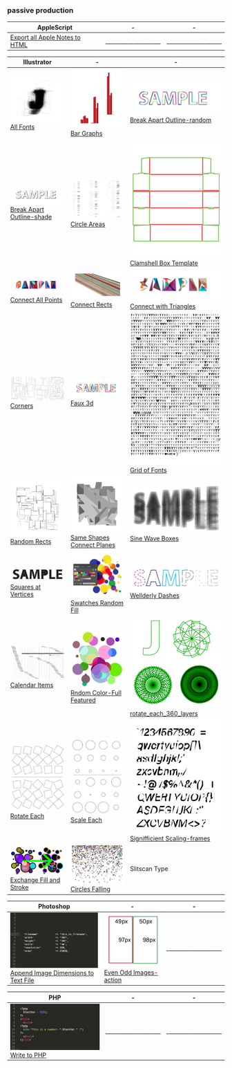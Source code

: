 ### passive production

| AppleScript | - | - |
| --- | --- | --- |
| [Export all Apple Notes to HTML](https://github.com/anonlethal-jerk/notes-export) | ____________________ | ____________________ |

| Illustrator | - | - |
| --- | --- | --- |
| [![ ](https://github.com/anonlethal-jerk/talk-or-learn-when-jaded/blob/master/img/all_fonts.png) All Fonts](https://github.com/anonlethal-jerk/talk-or-learn-when-jaded/blob/master/Illustrator/all_fonts.jsx) | [![ ](https://github.com/anonlethal-jerk/talk-or-learn-when-jaded/blob/master/img/bar_graphs.png) Bar Graphs](https://github.com/anonlethal-jerk/talk-or-learn-when-jaded/blob/master/Illustrator/bar_graphs.jsx) | [![ ](https://github.com/anonlethal-jerk/talk-or-learn-when-jaded/blob/master/img/break_apart_outline-random.png) Break Apart Outline-random](https://github.com/anonlethal-jerk/talk-or-learn-when-jaded/blob/master/Illustrator/break_apart_outline-random.jsx) |
| [![ ](https://github.com/anonlethal-jerk/talk-or-learn-when-jaded/blob/master/img/break_apart_outline-shade.png) Break Apart Outline-shade](https://github.com/anonlethal-jerk/talk-or-learn-when-jaded/blob/master/Illustrator/break_apart_outline-shade.jsx) | [![ ](https://github.com/anonlethal-jerk/talk-or-learn-when-jaded/blob/master/img/circle_areas.png) Circle Areas](https://github.com/anonlethal-jerk/talk-or-learn-when-jaded/blob/master/Illustrator/circle_areas.jsx) | [![ ](https://github.com/anonlethal-jerk/talk-or-learn-when-jaded/blob/master/img/clamshell_box_template.png) Clamshell Box Template](https://github.com/anonlethal-jerk/talk-or-learn-when-jaded/blob/master/Illustrator/clamshell_box_template.jsx) |
| [![ ](https://github.com/anonlethal-jerk/talk-or-learn-when-jaded/blob/master/img/connect_all_points.png) Connect All Points](https://github.com/anonlethal-jerk/talk-or-learn-when-jaded/blob/master/Illustrator/connect_all_points.jsx) | [![ ](https://github.com/anonlethal-jerk/talk-or-learn-when-jaded/blob/master/img/connect_rects.png) Connect Rects](https://github.com/anonlethal-jerk/talk-or-learn-when-jaded/blob/master/Illustrator/connect_rects.jsx) | [![ ](https://github.com/anonlethal-jerk/talk-or-learn-when-jaded/blob/master/img/connect_with_triangles.png) Connect with Triangles](https://github.com/anonlethal-jerk/talk-or-learn-when-jaded/blob/master/Illustrator/connect_with_triangles.jsx) |
| [![ ](https://github.com/anonlethal-jerk/talk-or-learn-when-jaded/blob/master/img/corners.png) Corners](https://github.com/anonlethal-jerk/talk-or-learn-when-jaded/blob/master/Illustrator/corners.jsx) | [![ ](https://github.com/anonlethal-jerk/talk-or-learn-when-jaded/blob/master/img/faux_3d.png) Faux 3d](https://github.com/anonlethal-jerk/talk-or-learn-when-jaded/blob/master/Illustrator/faux_3d.jsx) | [![ ](https://github.com/anonlethal-jerk/talk-or-learn-when-jaded/blob/master/img/grid_of_fonts.png) Grid of Fonts](https://github.com/anonlethal-jerk/talk-or-learn-when-jaded/blob/master/Illustrator/grid_of_fonts.jsx) |
| [![ ](https://github.com/anonlethal-jerk/talk-or-learn-when-jaded/blob/master/img/random_rects.png) Random Rects](https://github.com/anonlethal-jerk/talk-or-learn-when-jaded/blob/master/Illustrator/random_rects.jsx) | [![ ](https://github.com/anonlethal-jerk/talk-or-learn-when-jaded/blob/master/img/same_shapes_connect_planes.png) Same Shapes Connect Planes](https://github.com/anonlethal-jerk/talk-or-learn-when-jaded/blob/master/Illustrator/same_shapes_connect_planes.jsx) | [![ ](https://github.com/anonlethal-jerk/talk-or-learn-when-jaded/blob/master/img/sine_wave_boxes.png) Sine Wave Boxes](https://github.com/anonlethal-jerk/talk-or-learn-when-jaded/blob/master/Illustrator/sine_wave_boxes.jsx) |
| [![ ](https://github.com/anonlethal-jerk/talk-or-learn-when-jaded/blob/master/img/squares_at_vertices.png) Squares at Vertices](https://github.com/anonlethal-jerk/talk-or-learn-when-jaded/blob/master/Illustrator/squares_at_vertices.jsx) | [![ ](https://github.com/anonlethal-jerk/talk-or-learn-when-jaded/blob/master/img/swatches_random_fill.png) Swatches Random Fill](https://github.com/anonlethal-jerk/talk-or-learn-when-jaded/blob/master/Illustrator/swatches_random_fill.jsx) | [![ ](https://github.com/anonlethal-jerk/talk-or-learn-when-jaded/blob/master/img/wellderly_dashes.png) Wellderly Dashes](https://github.com/anonlethal-jerk/talk-or-learn-when-jaded/blob/master/Illustrator/wellderly_dashes.jsx) |
| [![ ](https://github.com/anonlethal-jerk/talk-or-learn-when-jaded/blob/master/img/calendar_items.png) Calendar Items](https://github.com/anonlethal-jerk/talk-or-learn-when-jaded/blob/master/Illustrator/calendar_items.jsx) | [![ ](https://github.com/anonlethal-jerk/talk-or-learn-when-jaded/blob/master/img/random_color-full_featured.png) Rndom Color-Full Featured](https://github.com/anonlethal-jerk/talk-or-learn-when-jaded/blob/master/Illustrator/random_color-full_featured.jsx) | [![ ](https://github.com/anonlethal-jerk/talk-or-learn-when-jaded/blob/master/img/rotate_each_360_layers.png) rotate_each_360_layers](https://github.com/anonlethal-jerk/talk-or-learn-when-jaded/blob/master/Illustrator/rotate_each_360_layers.jsx) |
| [![ ](https://github.com/anonlethal-jerk/talk-or-learn-when-jaded/blob/master/img/rotate_each.png) Rotate Each](https://github.com/anonlethal-jerk/talk-or-learn-when-jaded/blob/master/Illustrator/rotate_each.jsx) | [![ ](https://github.com/anonlethal-jerk/talk-or-learn-when-jaded/blob/master/img/scale_each.png) Scale Each](https://github.com/anonlethal-jerk/talk-or-learn-when-jaded/blob/master/Illustrator/scale_each.jsx) | [![ ](https://github.com/anonlethal-jerk/talk-or-learn-when-jaded/blob/master/img/signifficient_scaling-frames.png) Signifficient Scaling-frames](https://github.com/anonlethal-jerk/talk-or-learn-when-jaded/blob/master/Illustrator/signifficient_scaling-frames.jsx) |
| [![ ](https://github.com/anonlethal-jerk/talk-or-learn-when-jaded/blob/master/img/exchange_fill_and_stroke.png) Exchange Fill and Stroke](https://github.com/anonlethal-jerk/talk-or-learn-when-jaded/blob/master/Illustrator/exchange_fill_and_stroke.jsx) | [![ ](https://github.com/anonlethal-jerk/talk-or-learn-when-jaded/blob/master/img/circles_falling.png) Circles Falling](https://github.com/anonlethal-jerk/talk-or-learn-when-jaded/blob/master/Illustrator/circles_falling.jsx) | Slitscan Type |

| Photoshop | - | - |
| --- | --- | --- |
| [![ ](https://github.com/anonlethal-jerk/talk-or-learn-when-jaded/blob/master/img/append_image_dimensions_to_text_file.png) Append Image Dimensions to Text File](https://github.com/anonlethal-jerk/talk-or-learn-when-jaded/blob/master/Photoshop/append_image_dimensions_to_text_file.jsx) | [![ ](https://github.com/anonlethal-jerk/talk-or-learn-when-jaded/blob/master/img/even_odd_images-action.png) Even Odd Images-action](https://github.com/anonlethal-jerk/talk-or-learn-when-jaded/blob/master/Photoshop/even_odd_images-action.jsx) | ____________________ |

| PHP | - | - |
| --- | --- | --- |
| [![ ](https://github.com/anonlethal-jerk/talk-or-learn-when-jaded/blob/master/img/write_to_php.png) Write to PHP](https://github.com/anonlethal-jerk/talk-or-learn-when-jaded/blob/master/PHP/write_to_php.jsx) | ____________________ | ____________________ |
